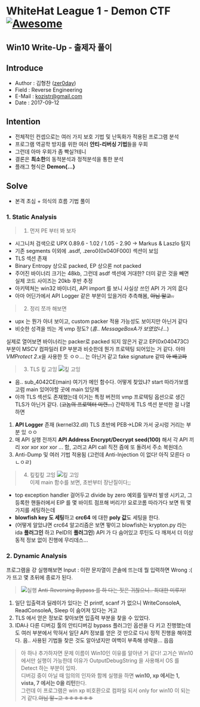 # WhiteHat League 1 - Demon CTF [![Awesome](https://cdn.rawgit.com/sindresorhus/awesome/d7305f38d29fed78fa85652e3a63e154dd8e8829/media/badge.svg)](https://github.com/sindresorhus/awesome)
Win10 Write-Up - 출제자 풀이
-----------------------------------

## Introduce
* Author : 김형찬 ([zer0day](http:/zer0day.tistory.com))
* Field  : Reverse Engineering
* E-Mail : kozistr@gmail.com
* Date   : 2017-09-12

## Intention
* 전체적인 컨셉으로는 여러 가지 보호 기법 및 난독화가 적용된 프로그램 분석
* 프로그램 역공학 방지를 위한 여러 **안티-리버싱 기법**들을 우회
* 그런데 아마 우회가 ~~좀~~ 빡실?테니
* 결론은 **최소한**의 동적분석과 정적분석을 통한 분석
* 플래그 형식은 **Demon{...}**

## Solve
* 본격 초심 + 의식의 흐름 기법 풀이

### 1. Static Analysis
> 1. 먼저 PE 부터 봐 보자
-   시그니처 검색으로 UPX 0.89.6 - 1.02 / 1.05 - 2.90 -> Markus & Laszlo 탐지
-	기존 segments 이외에 .asdf, .zero0(0x040F000) 섹션이 보임
-	TLS 섹션 존재
-	Binary Entropy 상으로 packed, EP 상으론 not packed
-	주어진 바이너리 크기는 48kb, 그런데 asdf 섹션에 거대한? 더미 같은 것을 빼면 실제 코드 사이즈는 20kb 후반 추정
-	아키텍쳐는 win32 바이너리, API import 를 보니 사실상 쓰인 API 가 거의 읎다
-   아마 어딘가에서 API Logger 같은 부분이 있을거라 추측해봄, ~~아님 말고..~~
> 2. 정리 쪼까 해보면
- upx 는 뭔가 아녀 보이고, custom packer 적용 가능성도 보이지만 아닌거 같다
- 비슷한 성격을 띄는 게 vmp 정도? (*흠.. MessageBoxA가 보였었나...*)

실제로 열어보면 바이너리는 packer로 packed 되지 않은거 같고
EP(0x040473C) 부분이 MSCV 컴파일러 EP 부분과 비슷한데 뭔가 프로텍팅 되어있는 거 같다.
아마 *VMProtect 2.x*을 사용한 듯 ㅇㅇ... 는 아닌거 같고 fake signature 같따
~~아 배고파~~

> 3. TLS 킾 고잉 ![킾 고잉](https://github.com/kozistr/whitehat-league-1/blob/master/image/gopher.png)
- 음.. sub_4042CE(main) 여기가 메인 함수다.
어떻게 찾았냐? start 따라가보셈 고럼 main 있어야할 곳에 main 있당께
- 아까 TLS 섹션도 존재했는데 이거는 특정 버전의 vmp 프로텍팅 옵션으로 생긴 TLS가 아닌거 같다. (~~고놈의 프로텍터 미련...~~)
간략하게 TLS 섹션 분석한 걸 나열하면
1. **API Logger** 존재 (kernel32.dll)
TLS 초반에 PEB->LDR 가서 궁시렁 거리는 부분 있 ㅇㅇ
2. 매 API 실행 전까지 **API Address Encrypt/Decrypt**
**seed(100)** 해서 각 API 끼리 xor xor xor xor ... 함, 고러고 API call 직전 즘에 또 돌려서 주소 복원데스
3. Anti-Dump 및 여러 기법 적용됨 (고런데 Anti-Injection 이 없다! 아직 모른다 ㅁㄴㅇㄹ)

> 4. 킾킾킾 고잉 ![킾 고잉](https://github.com/kozistr/whitehat-league-1/blob/master/image/gopher.png)<br/>
이제 main 함수를 보면, 초반부터 장난질이다;;
- top exception handler 걸어두고 divide by zero 예외를 일부러 발생 시키고, 그 등록한 핸들러에서 EIP 를 몇 바이트 점프해 버리기!
요로코롬 따라가다 보면 뭐 몇 가지를 세팅하는데
- **blowfish key 도 세팅**하고 **crc64** 에 대한 **poly 값**도 세팅을 한다.
- (어떻게 알았냐면 crc64 알고리즘은 보면 뙇이고 blowfish는 krypton.py 라는 ida **플러그인** 하고 PeID의 **플러그인**)
API 가 다 숨어있고 루틴도 다 깨져서 더 이상 동적 정보 없이 진행에 무리데스...

### 2. Dynamic Analysis
프로그램을 걍 실행해보면 Input : 이란 문자열이 콘솔에 뜨는데 뭘 입력하면 Wrong :( 가 뜨고 몇 초뒤에 종료가 된다.
> ![실행](https://github.com/kozistr/whitehat-league-1/blob/master/image/just-run.png)
~~Anti-Reversing Bypass 를 하 다는 짓은 귀찮으니.. 최대한 미루자!~~
1. 일단 입출력과 딜레이가 있다는 건 printf, scanf 가 없으니 WriteConsoleA, ReadConsoleA, Sleep 이 숨어져 있다는 거고
2. TLS 에서 얻은 정보로 찾아보면 입출력 부분을 찾을 수 있었다.
3. IDA나 다른 디버깅 툴의 안티디버깅 bypass 플러그인 옵션을 다 키고 진행했는데도 여러 부분에서 막혀서 일단 API 정보를 얻은 것 만으로 다시 정적 진행을 해야겠다.
음.. 사용된 기법들 찾은 것도 알아냈지만 여백이 부족해 생략을… 읍읍

> 아 하나 추가하자면 문제 이름이 Win10인 이유를 알아낸 거 같다!
고거슨 Win10에서만 실행이 가능한데 이유가 OutputDebugString 을 사용해서 OS 를 Detect 하는 부분이 있따.<br/>
디버깅 중이 아닐 때 임의의 인자와 함께 실행을 하면 **win10, xp 에서는 1, vista, 7 에서는 0을 리턴**한다.<br/>
그런데 이 프로그램은 win xp 비호환으로 컴파일 되서 only for win10 이 되는거 같다.~~아님 말~고 ㅎㅎㅎㅎㅎㅎ~~<br/>
